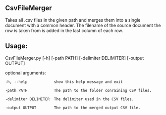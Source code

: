 ## CsvFileMerger

Takes all .csv files in the given path and merges them into a single document with a common header.
The filename of the source document the row is taken from is added in the last column of each row.

## Usage:
CsvFileMerger.py [-h] [-path PATH] [-delimiter DELIMITER] [-output OUTPUT]

optional arguments:

    -h, --help            show this help message and exit
  
    -path PATH            The path to the folder conraining CSV files.
  
    -delimiter DELIMITER  The delimiter used in the CSV files.
  
    -output OUTPUT        The path to the merged output CSV file.
